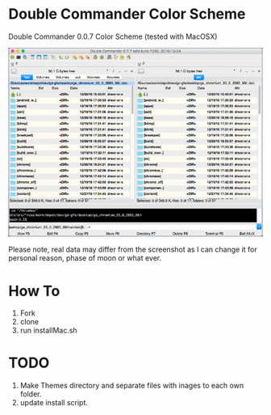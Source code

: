 # Double Commander Color Scheme
Double Commander 0.0.7 Color Scheme (tested with MacOSX)

![alt tag](https://raw.githubusercontent.com/andriitishchenko/DoubleCommanderColorScheme/master/scrn.png)

Please note, real data may differ from the screenshot as I can change it for personal reason, phase of moon or what ever.  

# How To

1. Fork
2. clone
3. run installMac.sh

# TODO

1. Make Themes directory and separate files with inages to each own folder.
2. update install script.

